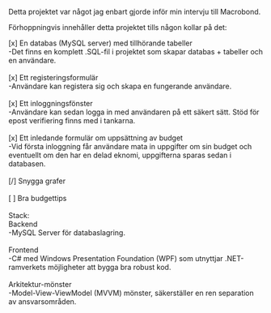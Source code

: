 Detta projektet var något jag enbart gjorde inför min intervju till Macrobond.<br />

Förhoppningvis innehåller detta projektet tills någon kollar på det:<br />

[x] En databas (MySQL server) med tillhörande tabeller<br />
-Det finns en komplett .SQL-fil i projektet som skapar databas + tabeller och en användare.  <br />
<br />
[x] Ett registeringsformulär<br />
-Användare kan registera sig och skapa en fungerande användare. <br />
<br />
[x] Ett inloggningsfönster<br />
-Användare kan sedan logga in med användaren på ett säkert sätt. Stöd för epost verifiering finns med i tankarna. <br />
<br />
[x] Ett inledande formulär om uppsättning av budget<br />
-Vid första inloggning får användare mata in uppgifter om sin budget och eventuellt om den har en delad eknomi, uppgifterna sparas sedan i databasen. <br />
<br />
[/] Snygga grafer<br />
<br />
[ ] Bra budgettips<br />
<br />
Stack: <br />
Backend<br />
-MySQL Server för databaslagring. <br />
<br />
Frontend<br />
-C# med Windows Presentation Foundation (WPF) som utnyttjar .NET-ramverkets möjligheter att bygga bra robust kod. <br />
<br />
Arkitektur-mönster<br />
-Model-View-ViewModel (MVVM) mönster, säkerställer en ren separation av ansvarsområden.
